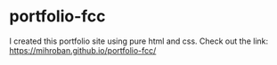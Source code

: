 # portfolio-fcc
I created this portfolio site using pure html and css. Check out the link: <https://mihroban.github.io/portfolio-fcc/>
